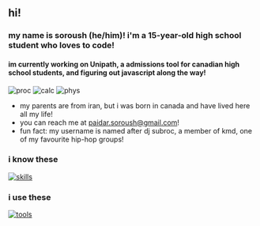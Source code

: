 ## hi! 

### my name is soroush (he/him)! i'm a 15-year-old high school student who loves to code!
#### im currently working on Unipath, a admissions tool for canadian high school students, and figuring out javascript along the way!
![proc](https://img.shields.io/badge/procrastinating-yes-green)
![calc](https://img.shields.io/badge/understands%20calc-HELL%20NAH-red)
![phys](https://img.shields.io/badge/debugs%20code-whats%20debugging-yellow)
* my parents are from iran, but i was born in canada and have lived here all my life!
* you can reach me at paidar.soroush@gmail.com!
* fun fact: my username is named after dj subroc, a member of kmd, one of my favourite hip-hop groups!
### i know these
[![skills](https://skillicons.dev/icons?i=py,js,html,css)](https://skillicons.dev)

### i use these
[![tools](https://skillicons.dev/icons?i=pycharm,webstorm,vscode,notion)](https://skillicons.dev)
